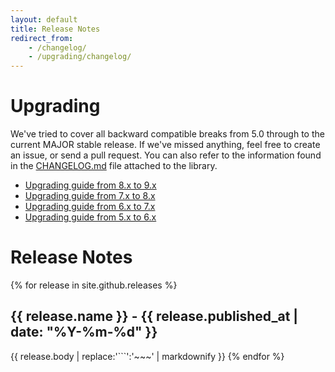 ```yaml
---
layout: default
title: Release Notes
redirect_from:
    - /changelog/
    - /upgrading/changelog/
---
```


# Upgrading

We've tried to cover all backward compatible breaks from 5.0 through to the current MAJOR stable release. If we've missed anything, feel free to create an issue, or send a pull request. You can also refer to the information found in the [CHANGELOG.md](https://github.com/thephpleague/csv/blob/master/CHANGELOG.md) file attached to the library.

- [Upgrading guide from 8.x to 9.x](/9.0/upgrading/)
- [Upgrading guide from 7.x to 8.x](/8.0/upgrading/)
- [Upgrading guide from 6.x to 7.x](/7.0/upgrading/)
- [Upgrading guide from 5.x to 6.x](/upgrading/6.0/)

# Release Notes

{% for release in site.github.releases %}
## {{ release.name }} - {{ release.published_at | date: "%Y-%m-%d" }}
{{ release.body | replace:'```':'~~~' | markdownify }}
{% endfor %}